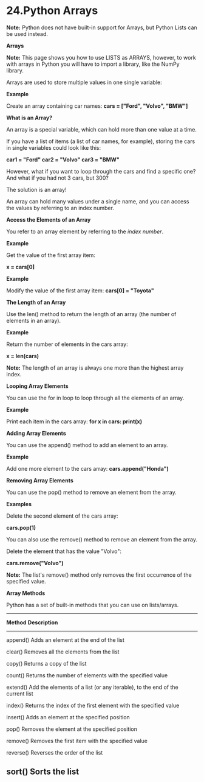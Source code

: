 # 24.Python Arrays

**Note:** Python does not have built-in support for Arrays, but Python
Lists can be used instead.

**Arrays**

**Note:** This page shows you how to use LISTS as ARRAYS, however, to
work with arrays in Python you will have to import a library, like the
NumPy library.

Arrays are used to store multiple values in one single variable:

**Example**

Create an array containing car names: **cars = \[\"Ford\", \"Volvo\",
\"BMW\"\]**

**What is an Array?**

An array is a special variable, which can hold more than one value at a
time.

If you have a list of items (a list of car names, for example), storing
the cars in single variables could look like this:

**car1 = \"Ford\" car2 = \"Volvo\" car3 = \"BMW\"**

However, what if you want to loop through the cars and find a specific
one? And what if you had not 3 cars, but 300?

The solution is an array!

An array can hold many values under a single name, and you can access
the values by referring to an index number.

**Access the Elements of an Array**

You refer to an array element by referring to the *index number*.

**Example**

Get the value of the first array item:

**x = cars\[0\]**

**Example**

Modify the value of the first array item: **cars\[0\] = \"Toyota\"**

**The Length of an Array**

Use the len() method to return the length of an array (the number of
elements in an array).

**Example**

Return the number of elements in the cars array:

**x = len(cars)**

**Note:** The length of an array is always one more than the highest
array index.

**Looping Array Elements**

You can use the for in loop to loop through all the elements of an
array.

**Example**

Print each item in the cars array: **for x in cars: print(x)**

**Adding Array Elements**

You can use the append() method to add an element to an array.

**Example**

Add one more element to the cars array: **cars.append(\"Honda\")**

**Removing Array Elements**

You can use the pop() method to remove an element from the array.

**Examples**

Delete the second element of the cars array:

**cars.pop(1)**

You can also use the remove() method to remove an element from the
array.

Delete the element that has the value \"Volvo\":

**cars.remove(\"Volvo\")**

**Note:** The list\'s remove() method only removes the first occurrence
of the specified value.

**Array Methods**

Python has a set of built-in methods that you can use on lists/arrays.

  -------------------------------------------------------------------------
  **Method**   **Description**
  ------------ ------------------------------------------------------------
  append()     Adds an element at the end of the list

  clear()      Removes all the elements from the list

  copy()       Returns a copy of the list

  count()      Returns the number of elements with the specified value

  extend()     Add the elements of a list (or any iterable), to the end of
               the current list

  index()      Returns the index of the first element with the specified
               value

               

  insert()     Adds an element at the specified position

  pop()        Removes the element at the specified position

  remove()     Removes the first item with the specified value

  reverse()    Reverses the order of the list

  sort()       Sorts the list
  -------------------------------------------------------------------------
